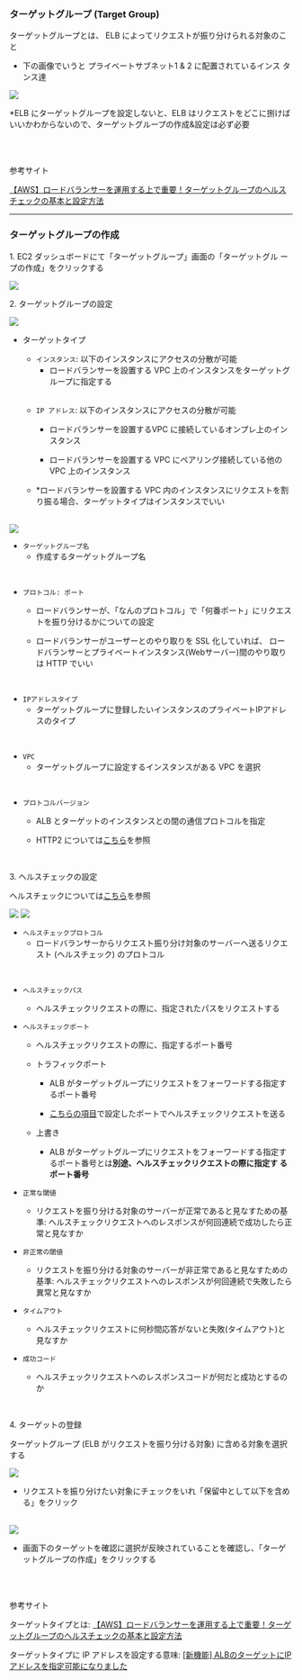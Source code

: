 <div id="target-group"></div>

### ターゲットグループ (Target Group)

ターゲットグループとは、 ELB によってリクエストが振り分けられる対象のこと

- 下の画像でいうと プライベートサブネット1 & 2 に配置されているインス
タンス達

<img src="./img/Target-Group_1.png" />

<br>

*ELB にターゲットグループを設定しないと、ELB はリクエストをどこに捌けばいいかわからないので、ターゲットグループの作成&設定は必ず必要

<br>
<br>

参考サイト

[【AWS】ロードバランサーを運用する上で重要！ターゲットグループのヘルスチェックの基本と設定方法](https://zenn.dev/takuh/articles/4446e12c607a6b#ターゲットグループとヘルスチェックの役割)

---

### ターゲットグループの作成

1\. EC2 ダッシュボードにて「ターゲットグループ」画面の「ターゲットグル
ープの作成」をクリックする

<img src="./img/Target-Group_2.png" />

<br>

2\. ターゲットグループの設定

<img src="./img/Target-Group_3.png" />

<br>

- ターゲットタイプ

    - `インスタンス`: 以下のインスタンスにアクセスの分散が可能
        - ロードバランサーを設置する VPC 上のインスタンスをターゲットグループに指定する

    <br>
    
    - `IP アドレス`: 以下のインスタンスにアクセスの分散が可能

        - ロードバランサーを設置するVPC に接続しているオンプレ上のインスタンス

        - ロードバランサーを設置する VPC にペアリング接続している他の VPC 上のインスタンス

    - *ロードバランサーを設置する VPC 内のインスタンスにリクエストを割り振る場合、ターゲットタイプはインスタンスでいい



<br>

<img src="./img/Target-Group_4.png" />

<br>

- `ターゲットグループ名`
    - 作成するターゲットグループ名

<br>

<div id="port"></div>

- `プロトコル: ポート`
    - ロードバランサーが、「なんのプロトコル」で「何番ポート」にリクエストを振り分けるかについての設定

    - ロードバランサーがユーザーとのやり取りを SSL 化していれば、 ロードバランサーとプライベートインスタンス(Webサーバー)間のやり取りは HTTP でいい

<br>

- `IPアドレスタイプ`
    - ターゲットグループに登録したいインスタンスのプライベートIPアドレスのタイプ

<br>

- `VPC`
    - ターゲットグループに設定するインスタンスがある VPC を選択

<br>

- `プロトコルバージョン`
    - ALB とターゲットのインスタンスとの間の通信プロトコルを指定

    - HTTP2 については[こちら](https://github.com/MasaGt/CS/blob/1613eb010b87df4b65d1d2f1eb0b2ff07ea96549/HTTP2.md)を参照

<br>

3\. ヘルスチェックの設定

ヘルスチェックについては[こちら](./AWS_ELB.md#ヘルスチェックとは)を参照

<img src="./img/Target-Group_5.png" />
<img src="./img/Target-Group_6.png" />

<br>

- `ヘルスチェックプロトコル`
    - ロードバランサーからリクエスト振り分け対象のサーバーへ送るリクエ
スト (ヘルスチェック) のプロトコル

<br>

- `ヘルスチェックパス`
    - ヘルスチェックリクエストの際に、指定されたパスをリクエストする

- `ヘルスチェックポート`
    - ヘルスチェックリクエストの際に、指定するポート番号

    - トラフィックポート
        - ALB がターゲットグループにリクエストをフォーワードする指定するポート番号

        - [こちらの項目](#port)で設定したポートでヘルスチェックリクエストを送る

    - 上書き
        - ALB がターゲットグループにリクエストをフォーワードする指定するポート番号とは**別途、ヘルスチェックリクエストの際に指定す
るポート番号**

- `正常な閾値`
    - リクエストを振り分ける対象のサーバーが正常であると見なすための基準: ヘルスチェックリクエストへのレスポンスが何回連続で成功したら正常と見なすか

- `非正常の閾値`
    - リクエストを振り分ける対象のサーバーが非正常であると見なすための基準: ヘルスチェックリクエストへのレスポンスが何回連続で失敗したら異常と見なすか

- `タイムアウト`
    - ヘルスチェックリクエストに何秒間応答がないと失敗(タイムアウト)と見なすか

- `成功コード`
    - ヘルスチェックリクエストへのレスポンスコードが何だと成功とするのか

<br>

4\. ターゲットの登録

ターゲットグループ (ELB がリクエストを振り分ける対象) に含める対象を選択する

<img src="./img/Target-Group_7.png" />

<br>

- リクエストを振り分けたい対象にチェックをいれ「保留中として以下を含める」をクリック

<br>

<img src="./img/Target-Group_8.png">

<br>

- 画面下のターゲットを確認に選択が反映されていることを確認し、「ターゲットグループの作成」をクリックする

<br>
<br>

参考サイト

ターゲットタイプとは: [【AWS】ロードバランサーを運用する上で重要！ターゲットグループのヘルスチェックの基本と設定方法](https://zenn.dev/takuh/articles/4446e12c607a6b#ターゲットグループとヘルスチェックの役割)

ターゲットタイプに IP アドレスを設定する意味: [[新機能] ALBのターゲットにIPアドレスを指定可能になりました](https://dev.classmethod.jp/articles/ip-target-for-alb/)
